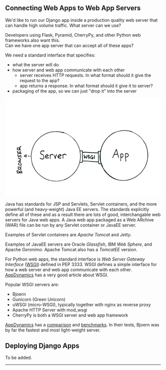## Connecting Web Apps to Web App Servers

We'd like to run our Django app inside a production quality web server
that can handle high volume traffic.  What server can we use?

Developers using Flask, Pyramid, CherryPy, and other Python web 
frameworks also want this.  
Can we have one app server that can accept all of these apps?

We need a standard interface that specifies:

* what the server will do
* how server and web app communicate with each other
   - server receives HTTP requests. In what format should it give the
     request to the app?
   - app returns a response.  In what format should it give it to server?
* packaging of the app, so we can just "drop it" into the server

![WSGI Illustration](wsgi-illustration.png)

Java has standards for JSP and Servlets, Servlet containers, and
the more powerful (and heavy-weight) Java EE servers. 
The standards explicitly define all of these and as a result there
are lots of good, interchangable web servers for Java web apps.
A Java web app packaged as a Web ARchive (WAR)
file can be run by any Servlet container or JavaEE server.

Examples of Servlet containers are *Apache Tomcat* and *Jetty*.

Examples of JavaEE servers are Oracle *Glassfish*, IBM *Web Sphere*,
and Apache *Geronimo*.  Apache Tomcat also has a *TomcatEE* version.

For Python web apps, the standard interface is *Web Server Gateway Interface* 
([WSGI][wsgi-docs]) defined in PEP 3333.  WSGI defines a simple
interface for how a web server and web app communicate with each other.
[AppDynamics][wsgi-appdynamics] has a very good article about WSGI.

Popular WSGI servers are:

* Bjoern
* Gunicorn (Green Unicorn)
* uWSGI (micro-WSGI), typically together with nginx as reverse proxy
* Apache HTTP Server with mod_wsgi
* CherryPy is both a WSGI server and web app framework

[AppDynamics][wsgi-appdynamics] has a [comparison][wsgi-appdynamics] 
and [benchmarks][wsgi-benchmarks].
In their tests, Bjoern was by far the fastest and most light-weight server.

## Deploying Django Apps

To be added.


---

[wsgi-docs]: https://wsgi.readthedocs.io/en/latest/what.html
[wsgi-idyll]: http://ivory.idyll.org/articles/wsgi-intro/what-is-wsgi.html, "Article about WSGI by Idyll.org"
[wsgi-appdynamics]: https://www.appdynamics.com/blog/engineering/an-introduction-to-python-wsgi-servers-part-1/
[wsgi-benchmarks]: https://www.appdynamics.com/blog/engineering/a-performance-analysis-of-python-wsgi-servers-part-2/
